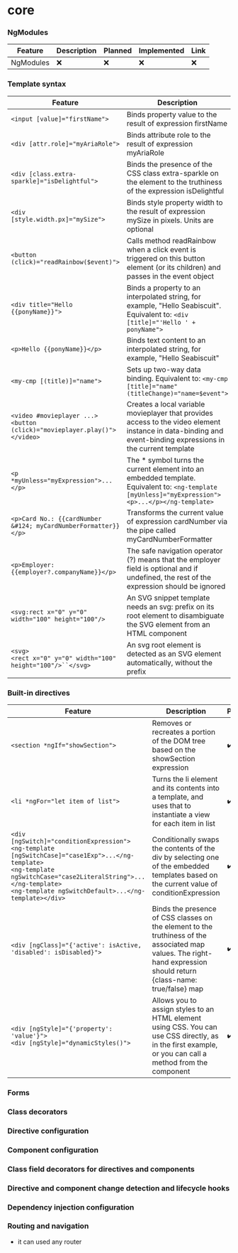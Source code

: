 # core

### NgModules
| Feature | Description | Planned | Implemented | Link |
| --- | ---| --- | --- | --- |
| NgModules | :x: | :x: | :x: | :x: |

### Template syntax
| Feature | Description | Planned | Implemented | Link |
| --- | ---| --- | --- | --- |
| `<input [value]="firstName">` | Binds property value to the result of expression firstName | :heavy_check_mark: | :x: | :question: |
| `<div [attr.role]="myAriaRole">` | Binds attribute role to the result of expression myAriaRole | :heavy_check_mark: | :x: | :question: |
| `<div [class.extra-sparkle]="isDelightful">` | Binds the presence of the CSS class extra-sparkle on the element to the truthiness of the expression isDelightful | :heavy_check_mark: | :x: | :question: |
| `<div [style.width.px]="mySize">` | Binds style property width to the result of expression mySize in pixels. Units are optional | :heavy_check_mark: | :x: | :question: |
| `<button (click)="readRainbow($event)">` | Calls method readRainbow when a click event is triggered on this button element (or its children) and passes in the event object | :heavy_check_mark: | :x: | :question: |
| `<div title="Hello {{ponyName}}">` | Binds a property to an interpolated string, for example, "Hello Seabiscuit". Equivalent to: `<div [title]="'Hello ' + ponyName">` | :heavy_check_mark: | :x: | :question: |
| `<p>Hello {{ponyName}}</p>` | Binds text content to an interpolated string, for example, "Hello Seabiscuit" | :heavy_check_mark: | :x: | :question: |
| `<my-cmp [(title)]="name">` | Sets up two-way data binding. Equivalent to: `<my-cmp [title]="name" (titleChange)="name=$event">` | :heavy_check_mark: | :x: | :question: |
| `<video #movieplayer ...>`<br/>`<button (click)="movieplayer.play()">`<br/>`</video>` | Creates a local variable movieplayer that provides access to the video element instance in data-binding and event-binding expressions in the current template | :heavy_check_mark: | :x: | :question: |
| `<p *myUnless="myExpression">...</p>` | The * symbol turns the current element into an embedded template. Equivalent to: `<ng-template [myUnless]="myExpression"><p>...</p></ng-template>` | :heavy_check_mark: | :x: | :question: |
| `<p>Card No.: {{cardNumber &#124; myCardNumberFormatter}}</p>` | Transforms the current value of expression cardNumber via the pipe called myCardNumberFormatter | :heavy_check_mark: | :x: | :question: |
| `<p>Employer: {{employer?.companyName}}</p>` | The safe navigation operator (?) means that the employer field is optional and if undefined, the rest of the expression should be ignored | :heavy_check_mark: | :x: | :question: |
| `<svg:rect x="0" y="0" width="100" height="100"/>` | An SVG snippet template needs an svg: prefix on its root element to disambiguate the SVG element from an HTML component | :question: | :x: | :question: |
| `<svg>`<br/>`<rect x="0" y="0" width="100" height="100"/>``</svg>` | An svg root element is detected as an SVG element automatically, without the prefix | :question: | :x: | :question: |

### Built-in directives
| Feature | Description | Planned | Implemented | Link |
| --- | ---| --- | --- | --- |
| `<section *ngIf="showSection">` | Removes or recreates a portion of the DOM tree based on the showSection expression | :heavy_check_mark: | :x: | :question: |
| `<li *ngFor="let item of list">` | Turns the li element and its contents into a template, and uses that to instantiate a view for each item in list | :heavy_check_mark: | :x: | :question: |
| `<div [ngSwitch]="conditionExpression">`<br />`<ng-template [ngSwitchCase]="case1Exp">...</ng-template>`</br>`<ng-template ngSwitchCase="case2LiteralString">...</ng-template>`<br/>`<ng-template ngSwitchDefault>...</ng-template></div>` | Conditionally swaps the contents of the div by selecting one of the embedded templates based on the current value of conditionExpression | :heavy_check_mark: | :x: | :question: |
| `<div [ngClass]="{'active': isActive, 'disabled': isDisabled}">` | Binds the presence of CSS classes on the element to the truthiness of the associated map values. The right-hand expression should return {class-name: true/false} map | :heavy_check_mark: | :x: | :question: |
| `<div [ngStyle]="{'property': 'value'}">`<br/>`<div [ngStyle]="dynamicStyles()">` | Allows you to assign styles to an HTML element using CSS. You can use CSS directly, as in the first example, or you can call a method from the component | :heavy_check_mark: | :x: | :question: |


### Forms

### Class decorators

### Directive configuration

### Component configuration

### Class field decorators for directives and components

### Directive and component change detection and lifecycle hooks

### Dependency injection configuration

### Routing and navigation
- it can used any router
